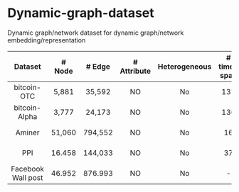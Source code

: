# Dynamic-graph-dataset
Dynamic graph/network dataset for dynamic graph/network embedding/representation

| Dataset         |# Node         |# Edge         |# Attribute    | Heterogeneous |# time-span    |# sorce        |
| :-------------: |:-------------:|:-------------:|:-------------:|:-------------:|:-------------:|:-------------:|
| bitcoin-OTC     | 5,881         |35,592         |NO             |No             |137            |[EvolveGCN AAAI20](http://snap.stanford.edu/data/soc-sign-bitcoin-otc.html)|
| bitcoin-Alpha   | 3,777         |24,173         |NO             |No             |136            |[EvolveGCN AAAI20](https://snap.stanford.edu/data/soc-sign-bitcoin-alpha.html)|
| Aminer          | 51,060        |794,552        |NO             |No             |16             |[DynamicTriad AAAI18](https://drive.google.com/file/d/1vzvVhZ-FIY3iY3nBQlW77GRfJO0o_Ugg/view?usp=sharing)|
| PPI          | 16.458        |144,033       |NO             |No             |37             |[tNodeEmbedding IJCAI19](https://github.com/urielsinger/tNodeEmbed)|
| Facebook Wall post          | 46.952        |876.993       |NO             |No             |-             |[DynWalks arXiv19](http://konect.uni-koblenz.de/networks/facebook-wosn-wall)|
